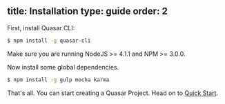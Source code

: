 title: Installation
type: guide
order: 2
---

First, install  Quasar CLI:
``` bash
$ npm install -g quasar-cli
```

Make sure you are running NodeJS >= 4.1.1 and NPM >= 3.0.0.

Now install some global dependencies.
``` bash
$ npm install -g gulp mocha karma
```

That's all. You can start creating a Quasar Project. Head on to [Quick Start](quick-start.html).
